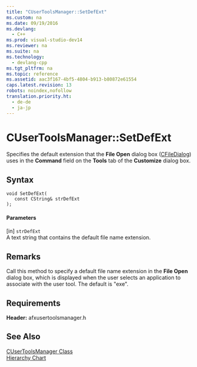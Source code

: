 ```yaml
---
title: "CUserToolsManager::SetDefExt"
ms.custom: na
ms.date: 09/19/2016
ms.devlang: 
  - C++
ms.prod: visual-studio-dev14
ms.reviewer: na
ms.suite: na
ms.technology: 
  - devlang-cpp
ms.tgt_pltfrm: na
ms.topic: reference
ms.assetid: aac3f167-4bf5-4804-b913-b80872e61554
caps.latest.revision: 13
robots: noindex,nofollow
translation.priority.ht: 
  - de-de
  - ja-jp
---
```

# CUserToolsManager::SetDefExt
Specifies the default extension that the **File Open** dialog box ([CFileDialog](../vs140/CFileDialog-Class.md)) uses in the **Command** field on the **Tools** tab of the **Customize** dialog box.  
  
## Syntax  
  
```  
void SetDefExt(  
   const CString& strDefExt   
);  
```  
  
#### Parameters  
 [in] `strDefExt`  
 A text string that contains the default file name extension.  
  
## Remarks  
 Call this method to specify a default file name extension in the **File Open** dialog box, which is displayed when the user selects an application to associate with the user tool. The default is "exe".  
  
## Requirements  
 **Header:** afxusertoolsmanager.h  
  
## See Also  
 [CUserToolsManager Class](../vs140/CUserToolsManager-Class.md)   
 [Hierarchy Chart](../vs140/Hierarchy-Chart.md)